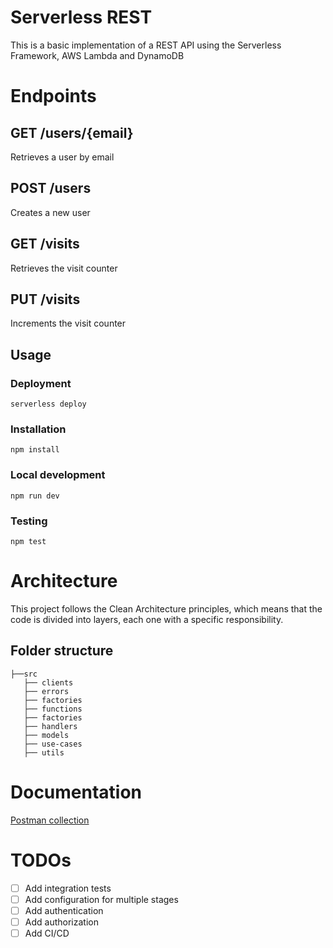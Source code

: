 # Serverless REST

This is a basic implementation of a REST API using the Serverless Framework, AWS Lambda and DynamoDB

# Endpoints

## GET /users/{email}

Retrieves a user by email

## POST /users

Creates a new user

## GET /visits

Retrieves the visit counter

## PUT /visits

Increments the visit counter

## Usage

### Deployment

```
serverless deploy
```

### Installation

```
npm install
```

### Local development

```
npm run dev
```

### Testing

```
npm test
```

# Architecture

This project follows the Clean Architecture principles, which means that the code is divided into layers, each one with a specific responsibility.

## Folder structure

```
├──src
   ├── clients
   ├── errors
   ├── factories
   ├── functions
   ├── factories
   ├── handlers
   ├── models
   ├── use-cases
   ├── utils
```

# Documentation

[Postman collection](https://documenter.getpostman.com/view/10932304/2s93kz4QGm)

# TODOs

- [ ] Add integration tests
- [ ] Add configuration for multiple stages
- [ ] Add authentication
- [ ] Add authorization
- [ ] Add CI/CD
